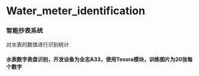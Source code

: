 # Water_meter_identification
### 智能抄表系统
对水表的数值进行识别统计
#### 水表数字表盘识别，开发设备为全志A33，使用Tessra模块，训练图片为20张每个数字
